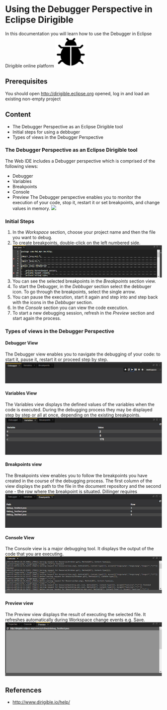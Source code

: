# Using the Debugger Perspective in Eclipse Dirigible
In this documentation you will learn how to use the Debugger in Eclipse Dirigible online platform
![](icon.png)


## **Prerequisites**
You should open http://dirigible.eclipse.org opened, log in and load an existing non-empty project

## Content
  - The Debugger Perspective as an Eclipse Dirigible tool
  - Initial steps for using a debbuger
  - Types of views in the Debugger Perspective

### The Debugger Perspective as an Eclipse Dirigible tool
The Web IDE includes a Debugger perspective which is comprised of the following views:
 - Debugger
 - Variables
 - Breakpoints
 - Console
 - Preview
The Debugger perspective enables you to monitor the execution of your code, stop it, restart it or set breakpoints, and change values in memory.
![](debugger-preview.png)

### Initial Steps
 1. In the *Workspace* section, choose your project name and then the file you want to debug.
 2. To create breakpoints, double-click on the left numbered side.
![](breakpoints.png)
 3. You can see the selected breakpoints in the *Breakpoints* section view. 
 4. To start the Debugger, in the *Debbuger* section  select the debbuger icon. To go through the breakpoints, select the single arrow.
 5. You can pause the execution, start it again and step into and step back with the icons in the *Debbuger* section.
 5. In the *Console* section you can view the code execution.
 6. To start a new debugging session, refresh in the *Preview* section and start again the process.
 ### Types of views in the Debugger Perspective
#### Debugger View
The Debugger view enables you to navigate the debugging of your code: to start it, pause it, restart it or proceed step by step.
![](debugger-view.png)
#### Variables View
The Variables view displays the defined values of the variables when the code is executed. During the debugging process they may be displayed step by step or all at once, depending on the existing breakpoints.
![](variables-view.png)
#### Breakpoints view
The Breakpoints view enables you to follow the breakpoints you have created in the course of the debugging process. The first column of the view displays the path to the file in the document repository and the second one - the row where the breakpoint is situated.
Dillinger requires 
![](breakpoints-view.png)
#### Console View
The Console view is a major debugging tool. It displays the output of the code that you are executing.
![](console-view.png)
#### Preview view
The Preview view displays the result of executing the selected file. It refreshes automatically during Workspace change events e.g. Save.
![](preview-view.png)

## References
 - http://www.dirigible.io/help/


